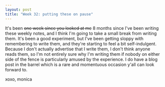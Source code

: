 ```yaml
---
layout: post
title: "Week 32: putting these on pause"
---
```

It's been  ~~one week since you looked at me~~ 8 months since I've been writing these weekly notes, and
I think I'm going to take a small break from writing them. It's been a good experiment, but I've been getting sloppy with remembering to write them, and they're starting to feel a bit self-indulgent. Because I don't actually advertise that I write them, I don't think anyone reads them, so I'm not entirely sure why I'm writing them if nobody on either side of the fence is particularly amused by the experience. I do have a blog post in the barrel which is a rare and momentuous occasion y'all can look forward to.

xoxo,
monica

